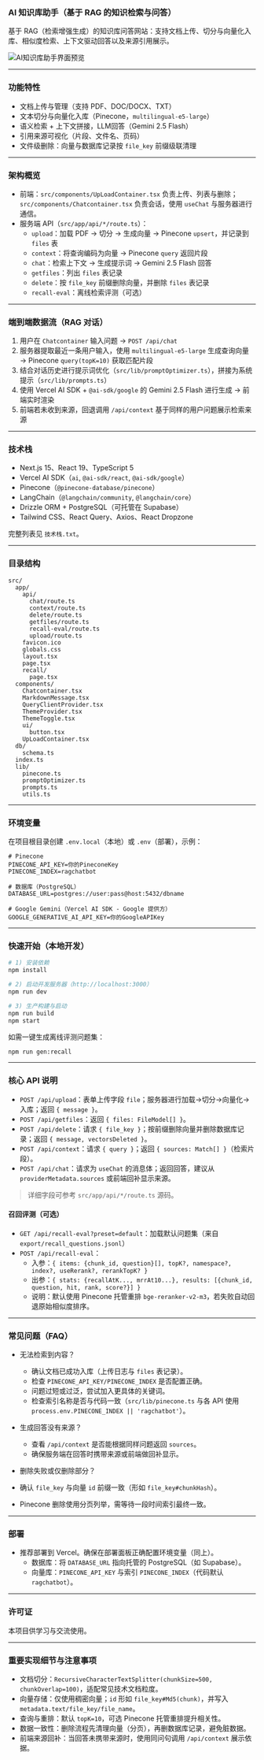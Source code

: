 ### AI 知识库助手（基于 RAG 的知识检索与问答）

基于 RAG（检索增强生成）的知识库问答网站：支持文档上传、切分与向量化入库、相似度检索、上下文驱动回答以及来源引用展示。

![AI知识库助手界面预览](./public/001.png)

---

### 功能特性

- 文档上传与管理（支持 PDF、DOC/DOCX、TXT）
- 文本切分与向量化入库（Pinecone，`multilingual-e5-large`）
- 语义检索 + 上下文拼接，LLM回答（Gemini 2.5 Flash）
- 引用来源可视化（片段、文件名、页码）
- 文件级删除：向量与数据库记录按 `file_key` 前缀级联清理

---

### 架构概览

- 前端：`src/components/UpLoadContainer.tsx` 负责上传、列表与删除；`src/components/Chatcontainer.tsx` 负责会话，使用 `useChat` 与服务器进行通信。
- 服务端 API（`src/app/api/*/route.ts`）：
  - `upload`：加载 PDF → 切分 → 生成向量 → Pinecone `upsert`，并记录到 `files` 表
  - `context`：将查询编码为向量 → Pinecone `query` 返回片段
  - `chat`：检索上下文 → 生成提示词 → Gemini 2.5 Flash 回答
  - `getfiles`：列出 `files` 表记录
  - `delete`：按 `file_key` 前缀删除向量，并删除 `files` 表记录
  - `recall-eval`：离线检索评测（可选）

---

### 端到端数据流（RAG 对话）

1) 用户在 `Chatcontainer` 输入问题 → `POST /api/chat`
2) 服务器提取最近一条用户输入，使用 `multilingual-e5-large` 生成查询向量 → Pinecone `query(topK=10)` 获取匹配片段
3) 结合对话历史进行提示词优化（`src/lib/promptOptimizer.ts`），拼接为系统提示（`src/lib/prompts.ts`）
4) 使用 Vercel AI SDK + `@ai-sdk/google` 的 Gemini 2.5 Flash 进行生成 → 前端实时渲染
5) 前端若未收到来源，回退调用 `/api/context` 基于同样的用户问题展示检索来源

---

### 技术栈

- Next.js 15、React 19、TypeScript 5
- Vercel AI SDK（`ai`, `@ai-sdk/react`, `@ai-sdk/google`）
- Pinecone（`@pinecone-database/pinecone`）
- LangChain（`@langchain/community`, `@langchain/core`）
- Drizzle ORM + PostgreSQL（可托管在 Supabase）
- Tailwind CSS、React Query、Axios、React Dropzone

完整列表见 `技术栈.txt`。

---

### 目录结构

```text
src/
  app/
    api/
      chat/route.ts
      context/route.ts
      delete/route.ts
      getfiles/route.ts
      recall-eval/route.ts
      upload/route.ts
    favicon.ico
    globals.css
    layout.tsx
    page.tsx
    recall/
      page.tsx
  components/
    Chatcontainer.tsx
    MarkdownMessage.tsx
    QueryClientProvider.tsx
    ThemeProvider.tsx
    ThemeToggle.tsx
    ui/
      button.tsx
    UpLoadContainer.tsx
  db/
    schema.ts
  index.ts
  lib/
    pinecone.ts
    promptOptimizer.ts
    prompts.ts
    utils.ts
```

---

### 环境变量

在项目根目录创建 `.env.local`（本地）或 `.env`（部署），示例：

```env
# Pinecone
PINECONE_API_KEY=你的PineconeKey
PINECONE_INDEX=ragchatbot

# 数据库（PostgreSQL）
DATABASE_URL=postgres://user:pass@host:5432/dbname

# Google Gemini（Vercel AI SDK - Google 提供方）
GOOGLE_GENERATIVE_AI_API_KEY=你的GoogleAPIKey
```

---

### 快速开始（本地开发）

```bash
# 1) 安装依赖
npm install

# 2) 启动开发服务器（http://localhost:3000）
npm run dev

# 3) 生产构建与启动
npm run build
npm start
```

如需一键生成离线评测问题集：

```bash
npm run gen:recall
```

---

### 核心 API 说明

- `POST /api/upload`：表单上传字段 `file`；服务器进行加载→切分→向量化→入库；返回 `{ message }`。
- `POST /api/getfiles`：返回 `{ files: FileModel[] }`。
- `POST /api/delete`：请求 `{ file_key }`；按前缀删除向量并删除数据库记录；返回 `{ message, vectorsDeleted }`。
- `POST /api/context`：请求 `{ query }`；返回 `{ sources: Match[] }`（检索片段）。
- `POST /api/chat`：请求为 `useChat` 的消息体；返回回答，建议从 `providerMetadata.sources` 或前端回补显示来源。

> 详细字段可参考 `src/app/api/*/route.ts` 源码。

#### 召回评测（可选）
- `GET /api/recall-eval?preset=default`：加载默认问题集（来自 `export/recall_questions.jsonl`）
- `POST /api/recall-eval`：
  - 入参：`{ items: {chunk_id, question}[], topK?, namespace?, index?, useRerank?, rerankTopK? }`
  - 出参：`{ stats: {recallAtK..., mrrAt10...}, results: [{chunk_id, question, hit, rank, score?}] }`
  - 说明：默认使用 Pinecone 托管重排 `bge-reranker-v2-m3`，若失败自动回退原始相似度排序。

---

### 常见问题（FAQ）

- 无法检索到内容？
  - 确认文档已成功入库（上传日志与 `files` 表记录）。
  - 检查 `PINECONE_API_KEY/PINECONE_INDEX` 是否配置正确。
  - 问题过短或过泛，尝试加入更具体的关键词。
  - 检查索引名称是否与代码一致（`src/lib/pinecone.ts` 与各 API 使用 `process.env.PINECONE_INDEX || 'ragchatbot'`）。

- 生成回答没有来源？
  - 查看 `/api/context` 是否能根据同样问题返回 `sources`。
  - 确保服务端在回答时携带来源或前端做回补显示。
  
 - 删除失败或仅删除部分？
  - 确认 `file_key` 与向量 `id` 前缀一致（形如 `file_key#chunkHash`）。
  - Pinecone 删除使用分页列举，需等待一段时间索引最终一致。

---

### 部署

- 推荐部署到 Vercel。确保在部署面板正确配置环境变量（同上）。
  - 数据库：将 `DATABASE_URL` 指向托管的 PostgreSQL（如 Supabase）。
  - 向量库：`PINECONE_API_KEY` 与索引 `PINECONE_INDEX`（代码默认 `ragchatbot`）。

---

### 许可证

本项目供学习与交流使用。

---

### 重要实现细节与注意事项

- 文档切分：`RecursiveCharacterTextSplitter(chunkSize=500, chunkOverlap=100)`，适配常见技术文档粒度。
- 向量存储：仅使用稠密向量；`id` 形如 `file_key#Md5(chunk)`，并写入 `metadata.text/file_key/file_name`。
- 查询与重排：默认 `topK=10`，可选 Pinecone 托管重排提升相关性。
- 数据一致性：删除流程先清理向量（分页），再删数据库记录，避免脏数据。
- 前端来源回补：当回答未携带来源时，使用同问句调用 `/api/context` 展示依据。

